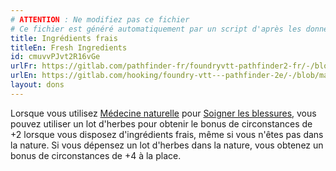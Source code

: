 ```yaml
---
# ATTENTION : Ne modifiez pas ce fichier
# Ce fichier est généré automatiquement par un script d'après les données du module Foundry VTT officiel et de sa traduction
title: Ingrédients frais
titleEn: Fresh Ingredients
id: cmuvvPJvt2R16vGe
urlFr: https://gitlab.com/pathfinder-fr/foundryvtt-pathfinder2-fr/-/blob/master/data/feats/cmuvvPJvt2R16vGe.htm
urlEn: https://gitlab.com/hooking/foundry-vtt---pathfinder-2e/-/blob/master/packs/data/feats.db/fresh-ingredients.json
layout: dons
---
```

Lorsque vous utilisez [Médecine naturelle](médecine-naturelle.html) pour [Soigner les blessures](../actions/soigner-les-blessures.html), vous pouvez utiliser un lot d'herbes pour obtenir le bonus de circonstances de +2 lorsque vous disposez d'ingrédients frais, même si vous n'êtes pas dans la nature. Si vous dépensez un lot d'herbes dans la nature, vous obtenez un bonus de circonstances de +4 à la place.
